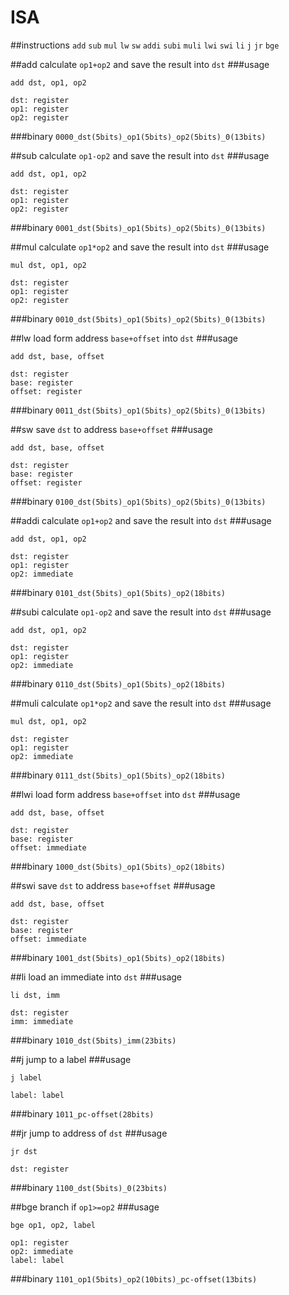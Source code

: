 ISA
=====
##instructions
`add` `sub` `mul` `lw` `sw` `addi` `subi` `muli` `lwi` `swi` `li` `j` `jr` `bge` 

##add
calculate `op1+op2` and save the result into `dst`
###usage
```
add dst, op1, op2

dst: register
op1: register
op2: register
```
###binary
`0000_dst(5bits)_op1(5bits)_op2(5bits)_0(13bits)`


##sub
calculate `op1-op2` and save the result into `dst`
###usage
```
add dst, op1, op2

dst: register
op1: register
op2: register
```
###binary
`0001_dst(5bits)_op1(5bits)_op2(5bits)_0(13bits)`


##mul
calculate `op1*op2` and save the result into `dst`
###usage
```
mul dst, op1, op2

dst: register
op1: register
op2: register
```
###binary
`0010_dst(5bits)_op1(5bits)_op2(5bits)_0(13bits)`


##lw
load form address `base+offset` into `dst`
###usage
```
add dst, base, offset

dst: register
base: register
offset: register
```
###binary
`0011_dst(5bits)_op1(5bits)_op2(5bits)_0(13bits)`


##sw
save `dst` to address `base+offset`
###usage
```
add dst, base, offset

dst: register
base: register
offset: register
```
###binary
`0100_dst(5bits)_op1(5bits)_op2(5bits)_0(13bits)`


##addi
calculate `op1+op2` and save the result into `dst`
###usage
```
add dst, op1, op2

dst: register
op1: register
op2: immediate
```
###binary
`0101_dst(5bits)_op1(5bits)_op2(18bits)`

##subi
calculate `op1-op2` and save the result into `dst`
###usage
```
add dst, op1, op2

dst: register
op1: register
op2: immediate
```
###binary
`0110_dst(5bits)_op1(5bits)_op2(18bits)`


##muli
calculate `op1*op2` and save the result into `dst`
###usage
```
mul dst, op1, op2

dst: register
op1: register
op2: immediate
```
###binary
`0111_dst(5bits)_op1(5bits)_op2(18bits)`


##lwi
load form address `base+offset` into `dst`
###usage
```
add dst, base, offset

dst: register
base: register
offset: immediate
```
###binary
`1000_dst(5bits)_op1(5bits)_op2(18bits)`


##swi
save `dst` to address `base+offset`
###usage
```
add dst, base, offset

dst: register
base: register
offset: immediate
```
###binary
`1001_dst(5bits)_op1(5bits)_op2(18bits)`


##li
load an immediate into `dst`
###usage
```
li dst, imm

dst: register
imm: immediate
```
###binary
`1010_dst(5bits)_imm(23bits)`

##j
jump to a label
###usage
```
j label

label: label
```
###binary
`1011_pc-offset(28bits)`

##jr
jump to address of `dst`
###usage
```
jr dst

dst: register
```
###binary
`1100_dst(5bits)_0(23bits)`

##bge
branch if `op1>=op2`
###usage
```
bge op1, op2, label

op1: register
op2: immediate
label: label
```
###binary
`1101_op1(5bits)_op2(10bits)_pc-offset(13bits)`
